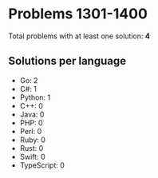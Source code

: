 # Problems 1301-1400

Total problems with at least one solution: **4**

## Solutions per language

- Go: 2
- C#: 1
- Python: 1
- C++: 0
- Java: 0
- PHP: 0
- Perl: 0
- Ruby: 0
- Rust: 0
- Swift: 0
- TypeScript: 0
